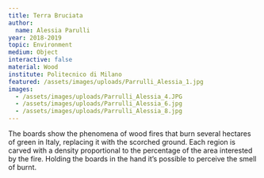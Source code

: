 ```yaml
---
title: Terra Bruciata
author:
  name: Alessia Parulli
year: 2018-2019
topic: Environment
medium: Object
interactive: false
material: Wood
institute: Politecnico di Milano
featured: /assets/images/uploads/Parrulli_Alessia_1.jpg
images:
  - /assets/images/uploads/Parrulli_Alessia_4.JPG
  - /assets/images/uploads/Parrulli_Alessia_6.jpg
  - /assets/images/uploads/Parrulli_Alessia_8.jpg
---
```

The boards show the phenomena of wood fires that burn several hectares of green in Italy, replacing it with the scorched ground. Each region is carved with a density proportional to the percentage of the area interested by the fire. Holding the boards in the hand it’s possible to perceive the smell of burnt.
